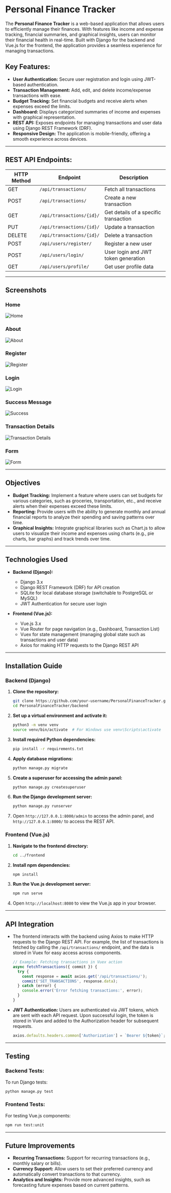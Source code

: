 # Personal Finance Tracker

The **Personal Finance Tracker** is a web-based application that allows users to efficiently manage their finances. With features like income and expense tracking, financial summaries, and graphical insights, users can monitor their financial health in real-time. Built with Django for the backend and Vue.js for the frontend, the application provides a seamless experience for managing transactions.

## Key Features:
- **User Authentication:** Secure user registration and login using JWT-based authentication.
- **Transaction Management:** Add, edit, and delete income/expense transactions with ease.
- **Budget Tracking:** Set financial budgets and receive alerts when expenses exceed the limits.
- **Dashboard:** Displays categorized summaries of income and expenses with graphical representation.
- **REST API:** Exposes endpoints for managing transactions and user data using Django REST Framework (DRF).
- **Responsive Design:** The application is mobile-friendly, offering a smooth experience across devices.
  
---


## REST API Endpoints:

| HTTP Method | Endpoint                        | Description                               |
|-------------|----------------------------------|-------------------------------------------|
| GET         | `/api/transactions/`             | Fetch all transactions                    |
| POST        | `/api/transactions/`             | Create a new transaction                  |
| GET         | `/api/transactions/{id}/`        | Get details of a specific transaction      |
| PUT         | `/api/transactions/{id}/`        | Update a transaction                      |
| DELETE      | `/api/transactions/{id}/`        | Delete a transaction                      |
| POST        | `/api/users/register/`           | Register a new user                       |
| POST        | `/api/users/login/`              | User login and JWT token generation       |
| GET         | `/api/users/profile/`            | Get user profile data                     |

---

## Screenshots

### Home
![Home](assets/images/home.png)

### About
![About](assets/images/about.png)

### Register
![Register](assets/images/register.png)

### Login
![Login](assets/images/login.png)

### Success Message
![Success](assets/images/success.png)

### Transaction Details
![Transaction Details](assets/images/Transactiondetails.png)

### Form
![Form](assets/images/form.png)

---

## Objectives

- **Budget Tracking:** Implement a feature where users can set budgets for various categories, such as groceries, transportation, etc., and receive alerts when their expenses exceed these limits.
- **Reporting:** Provide users with the ability to generate monthly and annual financial reports to analyze their spending and saving patterns over time.
- **Graphical Insights:** Integrate graphical libraries such as Chart.js to allow users to visualize their income and expenses using charts (e.g., pie charts, bar graphs) and track trends over time.

---

## Technologies Used

- **Backend (Django):**
  - Django 3.x
  - Django REST Framework (DRF) for API creation
  - SQLite for local database storage (switchable to PostgreSQL or MySQL)
  - JWT Authentication for secure user login

- **Frontend (Vue.js):**
  - Vue.js 3.x
  - Vue Router for page navigation (e.g., Dashboard, Transaction List)
  - Vuex for state management (managing global state such as transactions and user data)
  - Axios for making HTTP requests to the Django REST API

---

## Installation Guide

### Backend (Django)

1. **Clone the repository:**

   ```bash
   git clone https://github.com/your-username/PersonalFinanceTracker.git
   cd PersonalFinanceTracker/backend
   ```

2. **Set up a virtual environment and activate it:**

   ```bash
   python3 -m venv venv
   source venv/bin/activate  # For Windows use venv\Scripts\activate
   ```

3. **Install required Python dependencies:**

   ```bash
   pip install -r requirements.txt
   ```

4. **Apply database migrations:**

   ```bash
   python manage.py migrate
   ```

5. **Create a superuser for accessing the admin panel:**

   ```bash
   python manage.py createsuperuser
   ```

6. **Run the Django development server:**

   ```bash
   python manage.py runserver
   ```

7. Open `http://127.0.0.1:8000/admin` to access the admin panel, and `http://127.0.0.1:8000/` to access the REST API.

### Frontend (Vue.js)

1. **Navigate to the frontend directory:**

   ```bash
   cd ../frontend
   ```

2. **Install npm dependencies:**

   ```bash
   npm install
   ```

3. **Run the Vue.js development server:**

   ```bash
   npm run serve
   ```

4. Open `http://localhost:8080` to view the Vue.js app in your browser.

---

## API Integration

- The frontend interacts with the backend using Axios to make HTTP requests to the Django REST API. For example, the list of transactions is fetched by calling the `/api/transactions/` endpoint, and the data is stored in Vuex for easy access across components.
  
  ```js
  // Example: Fetching transactions in Vuex action
  async fetchTransactions({ commit }) {
    try {
      const response = await axios.get('/api/transactions/');
      commit('SET_TRANSACTIONS', response.data);
    } catch (error) {
      console.error('Error fetching transactions:', error);
    }
  }
  ```

- **JWT Authentication:** Users are authenticated via JWT tokens, which are sent with each API request. Upon successful login, the token is stored in Vuex and added to the Authorization header for subsequent requests.

  ```js
  axios.defaults.headers.common['Authorization'] = `Bearer ${token}`;
  ```

---

## Testing

### Backend Tests:
To run Django tests:

```bash
python manage.py test
```

### Frontend Tests:
For testing Vue.js components:

```bash
npm run test:unit
```

---

## Future Improvements

- **Recurring Transactions:** Support for recurring transactions (e.g., monthly salary or bills).
- **Currency Support:** Allow users to set their preferred currency and automatically convert transactions to that currency.
- **Analytics and Insights:** Provide more advanced insights, such as forecasting future expenses based on current patterns.

